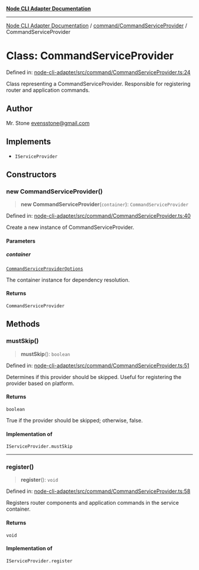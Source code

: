 [**Node CLI Adapter Documentation**](../../../README.md)

***

[Node CLI Adapter Documentation](../../../README.md) / [command/CommandServiceProvider](../README.md) / CommandServiceProvider

# Class: CommandServiceProvider

Defined in: [node-cli-adapter/src/command/CommandServiceProvider.ts:24](https://github.com/stonemjs/node-cli-adapter/blob/942602ba5f120245f6f1f4ea802cbd5e86b9d774/src/command/CommandServiceProvider.ts#L24)

Class representing a CommandServiceProvider.
Responsible for registering router and application commands.

## Author

Mr. Stone <evensstone@gmail.com>

## Implements

- `IServiceProvider`

## Constructors

### new CommandServiceProvider()

> **new CommandServiceProvider**(`container`): `CommandServiceProvider`

Defined in: [node-cli-adapter/src/command/CommandServiceProvider.ts:40](https://github.com/stonemjs/node-cli-adapter/blob/942602ba5f120245f6f1f4ea802cbd5e86b9d774/src/command/CommandServiceProvider.ts#L40)

Create a new instance of CommandServiceProvider.

#### Parameters

##### container

[`CommandServiceProviderOptions`](../interfaces/CommandServiceProviderOptions.md)

The container instance for dependency resolution.

#### Returns

`CommandServiceProvider`

## Methods

### mustSkip()

> **mustSkip**(): `boolean`

Defined in: [node-cli-adapter/src/command/CommandServiceProvider.ts:51](https://github.com/stonemjs/node-cli-adapter/blob/942602ba5f120245f6f1f4ea802cbd5e86b9d774/src/command/CommandServiceProvider.ts#L51)

Determines if this provider should be skipped.
Useful for registering the provider based on platform.

#### Returns

`boolean`

True if the provider should be skipped; otherwise, false.

#### Implementation of

`IServiceProvider.mustSkip`

***

### register()

> **register**(): `void`

Defined in: [node-cli-adapter/src/command/CommandServiceProvider.ts:58](https://github.com/stonemjs/node-cli-adapter/blob/942602ba5f120245f6f1f4ea802cbd5e86b9d774/src/command/CommandServiceProvider.ts#L58)

Registers router components and application commands in the service container.

#### Returns

`void`

#### Implementation of

`IServiceProvider.register`
